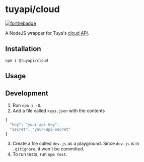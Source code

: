 tuyapi/cloud
==============

[![forthebadge](https://forthebadge.com/images/badges/made-with-javascript.svg)](https://forthebadge.com)

A NodeJS wrapper for Tuya's [cloud API](https://docs.tuya.com/en/cloudapi/cloudAPI/index.html).

## Installation
`npm i @tuyapi/cloud`

## Usage


## Development
1. Run `npm i -D`.
2. Add a file called `keys.json` with the contents
```javascript
{
  "key": "your-api-key",
  "secret": "your-api-secret"
}
```
3. Create a file called `dev.js` as a playground. Since `dev.js` is in `.gitignore`, it won't be committed.
4. To run tests, run `npm test`.
